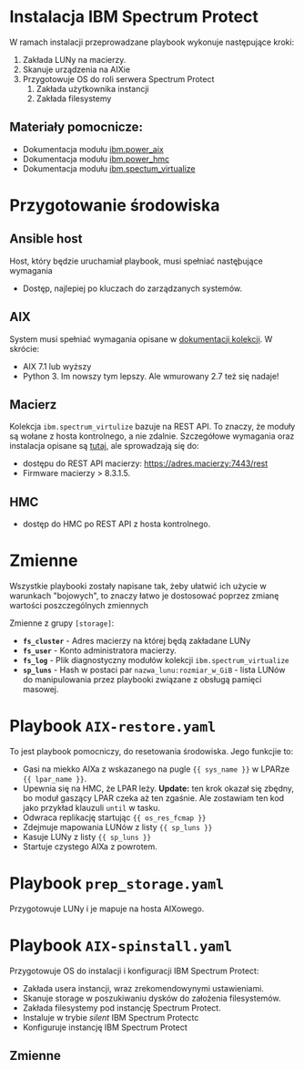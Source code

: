 # Instalacja IBM Spectrum Protect 

W ramach instalacji przeprowadzane playbook wykonuje następujące kroki:

1. Zakłada LUNy na macierzy.
1. Skanuje urządzenia na AIXie 
1. Przygotowuje OS do roli serwera Spectrum Protect
	1. Zakłada użytkownika instancji
	1. Zakłada filesystemy 

## Materiały pomocnicze:

- Dokumentacja modułu [ibm.power_aix](https://ibm.github.io/ansible-power-aix/index.html)
- Dokumentacja modułu [ibm.power_hmc](https://ibm.github.io/ansible-power-hmc/index.html)
- Dokumentacja modułu [ibm.spectum_virtualize](https://docs.ansible.com/ansible/latest/collections/ibm/spectrum_virtualize/index.html)

# Przygotowanie środowiska

## Ansible host

Host, który będzie uruchamiał playbook, musi spełniać nastęþujące wymagania

- Dostęp, najlepiej po kluczach do zarządzanych systemów.


## AIX

System musi spełniać wymagania opisane w [dokumentacji kolekcji](https://ibm.github.io/ansible-power-aix/requirements.html). W skrócie:

- AIX 7.1 lub wyższy
- Python 3. Im nowszy tym lepszy. Ale wmurowany 2.7 też się nadaje!

## Macierz 

Kolekcja `ibm.spectrum_virtulize` bazuje na REST API. To znaczy, że moduły są wołane z hosta kontrolnego, a nie zdalnie. Szczegółowe wymagania oraz instalacja opisane są [tutaj](https://github.com/ansible-collections/ibm.spectrum_virtualize), ale sprowadzają się do:

- dostępu do REST API macierzy: https://adres.macierzy:7443/rest 
- Firmware macierzy > 8.3.1.5.

## HMC

- dostęp do HMC po REST API z hosta kontrolnego.

# Zmienne

Wszystkie playbooki zostały napisane tak, żeby ułatwić ich użycie w warunkach "bojowych", to znaczy łatwo je dostosować poprzez zmianę wartości poszczególnych zmiennych

Zmienne z grupy `[storage]`:

- **`fs_cluster`** - Adres macierzy na której będą zakładane LUNy
- **`fs_user`** - Konto administratora macierzy.
- **`fs_log`** - Plik diagnostyczny modułów kolekcji `ibm.spectrum_virtualize`
- **`sp_luns`** - Hash w postaci par `nazwa_lunu:rozmiar_w_GiB` - lista LUNów do manipulowania przez playbooki związane z obsługą pamięci masowej.


# Playbook `AIX-restore.yaml`

To jest playbook pomocniczy, do resetowania środowiska. Jego funkcjie to:

- Gasi na miekko AIXa z wskazanego na pugle `{{ sys_name }}` w LPARze `{{ lpar_name }}`.
- Upewnia się na HMC, że LPAR leży. **Update:** ten krok okazał się zbędny, bo moduł gaszący LPAR czeka aż ten zgaśnie. Ale zostawiam ten kod jako przykład klauzuli `until` w tasku.
- Odwraca replikację startując `{{ os_res_fcmap }}`
- Zdejmuje mapowania LUNów z listy `{{ sp_luns }}`
- Kasuje LUNy z listy  `{{ sp_luns }}`
- Startuje czystego AIXa z powrotem. 

# Playbook `prep_storage.yaml`

Przygotowuje LUNy i je mapuje na hosta AIXowego.



# Playbook `AIX-spinstall.yaml`

Przygotowuje OS do instalacji i konfiguracji IBM Spectrum Protect:

- Zakłada usera instancji, wraz zrekomendowynymi ustawieniami.
- Skanuje storage w poszukiwaniu dysków do założenia filesystemów.
- Zakłada filesystemy pod instancję Spectrum Protect.
- Instaluje w trybie *silent* IBM Spectrum Protectc
- Konfiguruje instancję IBM Spectrum Protect

## Zmienne

